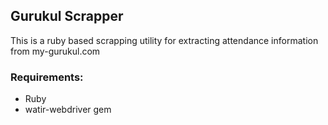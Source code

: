## Gurukul Scrapper

This is a ruby based scrapping utility for extracting attendance information from my-gurukul.com 

### Requirements:
- Ruby
- watir-webdriver gem